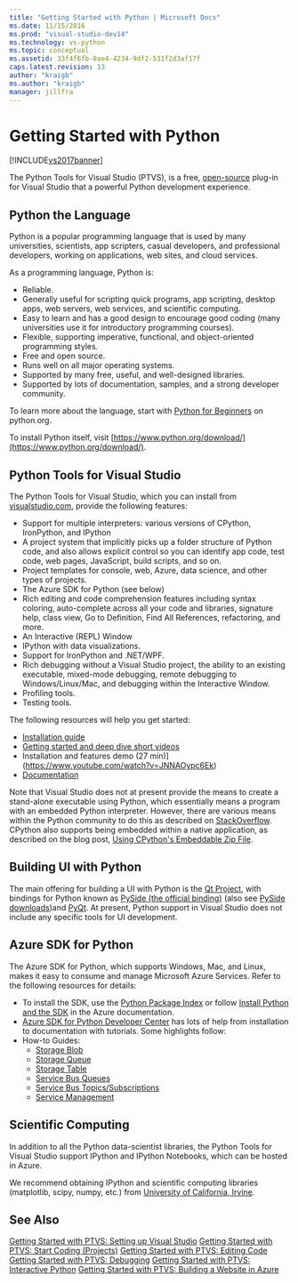 ```yaml
---
title: "Getting Started with Python | Microsoft Docs"
ms.date: 11/15/2016
ms.prod: "visual-studio-dev14"
ms.technology: vs-python
ms.topic: conceptual
ms.assetid: 33f4f6fb-0ae4-4234-9df2-531f2d3af17f
caps.latest.revision: 13
author: "kraigb"
ms.author: "kraigb"
manager: jillfra
---
```

# Getting Started with Python
[!INCLUDE[vs2017banner](../includes/vs2017banner.md)]

The Python Tools for Visual Studio (PTVS), is a free, [open-source](https://github.com/Microsoft/ptvs) plug-in for Visual Studio that a powerful Python development experience.  
  
## Python the Language
  
Python is a popular programming language that is used by many universities, scientists, app scripters, casual developers, and professional developers, working on applications, web sites, and cloud services.

As a programming language, Python is:
  
- Reliable.
- Generally useful for scripting quick programs, app scripting, desktop apps, web servers, web services, and scientific computing.
- Easy to learn and has a good design to encourage good coding (many universities use it for introductory programming courses).
- Flexible, supporting imperative, functional, and object-oriented programming styles.
- Free and open source.
- Runs well on all major operating systems.  
- Supported by many free, useful, and well-designed libraries.  
- Supported by lots of documentation, samples, and a strong developer community.  

To learn more about the language, start with [Python for Beginners](https://www.python.org/about/gettingstarted/) on python.org.

To install Python itself, visit [https://www.python.org/download/](https://www.python.org/download/).
 
  
## Python Tools for Visual Studio
  
The Python Tools for Visual Studio, which you can install from [visualstudio.com](https://www.visualstudio.com/explore/python-vs), provide the following features:  
  
- Support for multiple interpreters: various versions of CPython, IronPython, and IPython  
- A project system that implicitly picks up a folder structure of Python code, and also allows explicit control so you can identify app code, test code, web pages, JavaScript, build scripts, and so on.  
- Project templates for console, web, Azure, data science, and other types of projects.    
- The Azure SDK for Python (see below)    
- Rich editing and code comprehension features including syntax coloring, auto-complete  across all your code and libraries, signature help, class view, Go to Definition, Find All References, refactoring, and more.    
- An Interactive (REPL) Window
- IPython with data visualizations.
- Support for IronPython and .NET/WPF.    
- Rich debugging without a Visual Studio project, the ability to an existing executable, mixed-mode debugging, remote debugging to Windows/Linux/Mac, and debugging within the Interactive Window.   
- Profiling tools.  
- Testing tools.  
  
The following resources will help you get started:

- [Installation guide](https://github.com/Microsoft/PTVS/wiki/PTVS-Installation)    
- [Getting started and deep dive short videos](https://www.youtube.com/playlist?list=PLReL099Y5nRdLgGAdrb_YeTdEnd23s6Ff)  
- Installation and features demo (27 min)](https://www.youtube.com/watch?v=JNNAOypc6Ek)  
- [Documentation](https://github.com/Microsoft/PTVS/wiki)  


Note that Visual Studio does not at present provide the means to create a stand-alone executable using Python, which essentially means a program with an embedded Python interpreter. However, there are various means within the Python community to do this as described on [StackOverflow](http://stackoverflow.com/questions/5458048/how-to-make-a-python-script-standalone-executable-to-run-without-any-dependency). CPython also supports being embedded within a native application, as described on the blog post, [Using CPython's Embeddable Zip File](https://devblogs.microsoft.com/python/2016/04/26/cpython-embeddable-zip-file/).
  
## Building UI with Python  

The main offering for building a UI with Python is the [Qt Project](https://www.qt.io/qt-for-application-development/), with bindings for Python known as [PySide (the official binding)](http://wiki.qt.io/PySide) (also see [PySide downloads](https://download.qt.io/official_releases/pyside/.))and [PyQt](https://wiki.python.org/moin/PyQt). At present, Python support in Visual Studio does not include any specific tools for UI development.

## Azure SDK for Python
  
The Azure SDK for Python, which supports Windows, Mac, and Linux, makes it easy to consume and manage Microsoft Azure Services. Refer to the following resources for details: 

- To install the SDK, use the [Python Package Index](https://pypi.python.org/pypi/azure) or follow [Install Python and the SDK](https://azure.microsoft.com/documentation/articles/python-how-to-install/) in the Azure documentation. 
- [Azure SDK for Python Developer Center](https://azure.microsoft.com/develop/python/) has lots of help from installation to documentation with tutorials.  Some highlights follow:  
- How-to Guides:
  - [Storage Blob](https://azure.microsoft.com/develop/python/how-to-guides/blob-service/)  
  - [Storage Queue](https://azure.microsoft.com/develop/python/how-to-guides/queue-service/)  
  - [Storage Table](https://azure.microsoft.com/develop/python/how-to-guides/table-service/)  
  - [Service Bus Queues](https://azure.microsoft.com/develop/python/how-to-guides/service-bus-queues/)
  - [Service Bus Topics/Subscriptions](https://azure.microsoft.com/develop/python/how-to-guides/service-bus-topics/) 
  - [Service Management](https://azure.microsoft.com/develop/python/how-to-guides/service-management/)  

## Scientific Computing

In addition to all the Python data-scientist libraries, the Python Tools for Visual Studio support IPython and IPython Notebooks, which can be hosted in Azure.

We recommend obtaining IPython and scientific computing libraries (matplotlib, scipy, numpy, etc.) from [University of California, Irvine](http://www.lfd.uci.edu/~gohlke/pythonlibs/#scipy-stack).  
  
## See Also  

[Getting Started with PTVS: Setting up Visual Studio](../python/getting-started-with-ptvs-setting-up-visual-studio.md)
[Getting Started with PTVS: Start Coding (Projects)](../python/getting-started-with-ptvs-start-coding-projects.md)
[Getting Started with PTVS: Editing Code](../python/getting-started-with-ptvs-editing-code.md)
[Getting Started with PTVS: Debugging](../python/getting-started-with-ptvs-debugging.md)
[Getting Started with PTVS: Interactive Python](../python/getting-started-with-ptvs-interactive-python.md)
[Getting Started with PTVS: Building a Website in Azure](../python/getting-started-with-ptvs-building-a-website-in-azure.md)
